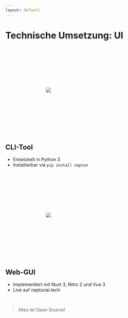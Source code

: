 ```yaml
---
layout: default
---
```


# Technische Umsetzung: UI

<style>
.logo-container {
  background: rgba(255, 255, 255, 0.25);
  border-radius: 24px;
  padding: 1.5rem;
  width: 220px;
  height: 220px;
  display: flex;
  align-items: center;
  justify-content: center;
  margin-bottom: 2rem;
}
</style>

<div class="grid grid-cols-2 gap-16">
  <div>
    <div class="logo-container">
      <img src="https://raw.githubusercontent.com/neptun-software/neptun.tools.docs/refs/heads/main/static/img/logo-cli-banner.png" class="w-48" />
    </div>
    <h2 class="text-2xl font-bold mb-4">CLI-Tool</h2>
    <ul class="space-y-2">
      <li>Entwickelt in Python 3</li>
      <li>Installierbar via <code class="text-yellow-400">pip install neptun</code></li>
    </ul>
  </div>
  
  <div>
    <div class="logo-container">
      <img src="https://raw.githubusercontent.com/neptun-software/neptun.tools.docs/refs/heads/main/static/img/logo-web-banner.png" class="w-48" />
    </div>
    <h2 class="text-2xl font-bold mb-4">Web-GUI</h2>
    <ul class="space-y-2">
      <li>Implementiert mit Nuxt 3, Nitro 2 und Vue 3</li>
      <li>Live auf neptunai.tech</li>
    </ul>
  </div>
</div>

<br>

> Alles ist Open Source!
